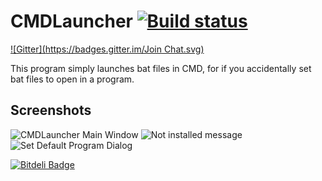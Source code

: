 # CMDLauncher [![Build status](https://ci.appveyor.com/api/projects/status/ofjud9o0dd6fknf7)](https://ci.appveyor.com/project/Walkman100/cmdlauncher)
[![Gitter](https://badges.gitter.im/Join Chat.svg)](https://gitter.im/Walkman100/Walkman?utm_source=badge&utm_medium=badge&utm_campaign=pr-badge&utm_content=badge)

This program simply launches bat files in CMD, for if you accidentally set bat files to open in a program.

## Screenshots

![CMDLauncher Main Window](http://walkman100.github.io/Walkman/Images/WindowsProjectsScreenshots/CMDLauncher/MainWindow.png "CMDLauncher Main Window")
![Not installed message](http://walkman100.github.io/Walkman/Images/WindowsProjectsScreenshots/CMDLauncher/NotInstalledMessage.png "Not installed message")
![Set Default Program Dialog](http://walkman100.github.io/Walkman/Images/WindowsProjectsScreenshots/CMDLauncher/SetDefaultProgram.png "Set Default Program Dialog")


[![Bitdeli Badge](https://d2weczhvl823v0.cloudfront.net/Walkman100/cmdlauncher/trend.png)](https://bitdeli.com/free "Bitdeli Badge")

